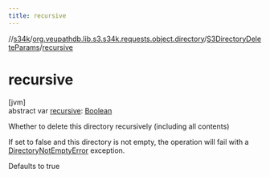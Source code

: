 ```yaml
---
title: recursive
---
```

//[s34k](../../../index.html)/[org.veupathdb.lib.s3.s34k.requests.object.directory](../index.html)/[S3DirectoryDeleteParams](index.html)/[recursive](recursive.html)



# recursive



[jvm]\
abstract var [recursive](recursive.html): [Boolean](https://kotlinlang.org/api/latest/jvm/stdlib/kotlin/-boolean/index.html)



Whether to delete this directory recursively (including all contents)



If set to false and this directory is not empty, the operation will fail with a [DirectoryNotEmptyError](../-directory-not-empty-error/index.html) exception.



Defaults to true




